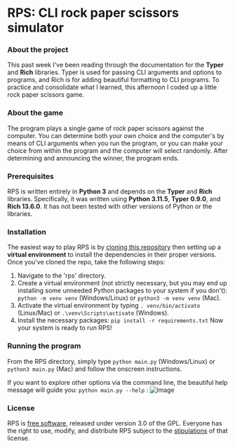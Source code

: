 # RPS: CLI rock paper scissors simulator

### About the project
This past week I've been reading through the documentation for the **Typer** and **Rich** libraries. Typer is used for passing CLI arguments and options to programs, and Rich is for adding beautiful formatting to CLI programs. To practice and consolidate what I learned, this afternoon I coded up a little rock paper scissors game.

### About the game
The program plays a single game of rock paper scissors against the computer. You can determine both your own choice and the computer's by means of CLI arguments when you run the program, or you can make your choice from within the program and the computer will select randomly. After determining and announcing the winner, the program ends.

### Prerequisites
RPS is written entirely in **Python 3** and depends on the **Typer** and **Rich** libraries. Specifically, it was written using **Python 3.11.5**, **Typer 0.9.0**, and **Rich 13.6.0**. It has not been tested with other versions of Python or the libraries.

### Installation
The easiest way to play RPS is by [cloning this repository](https://docs.github.com/en/repositories/creating-and-managing-repositories/cloning-a-repository) then setting up a **virtual environment** to install the dependencies in their proper versions. Once you've cloned the repo, take the following steps:
1. Navigate to the 'rps' directory.
2. Create a virtual environment (not strictly necessary, but you may end up installing some unneeded Python packages to your system if you don't): ```python -m venv venv``` (Windows/Linux) or ```python3 -m venv venv``` (Mac).
3. Activate the virtual environment by typing ```. venv/bin/activate``` (Linux/Mac) or ```.\venv\Scripts\activate``` (Windows).
4. Install the necessary packages: ```pip install -r requirements.txt``` Now your system is ready to run RPS!

### Running the program
From the RPS directory, simply type ```python main.py``` (Windows/Linux) or ```python3 main.py``` (Mac) and follow the onscreen instructions.

If you want to explore other options via the command line, the beautiful help message will guide you:
```python main.py --help``` :
![image](https://github.com/jwjacobson/rps/assets/116485484/f4fab86c-9089-4c5c-993e-984958da78b4)



### License
RPS is [free software](https://www.fsf.org/about/what-is-free-software), released under version 3.0 of the GPL. Everyone has the right to use, modify, and distribute RPS subject to the [stipulations](https://github.com/jwjacobson/oopmanor/blob/main/License) of that license.
